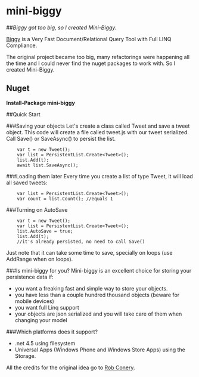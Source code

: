 # mini-biggy
##*Biggy got too big, so I created Mini-Biggy.*

[Biggy](https://github.com/robconery/biggy) is a Very Fast Document/Relational Query Tool with Full LINQ Compliance. 

The original project became too big, many refactorings were happening all the time and I could never find the nuget packages to work with. So I created Mini-Biggy.

## Nuget
**Install-Package mini-biggy**

##Quick Start

###Saving your objects
Let's create a class called Tweet and save a tweet object.
This code will create a file called tweet.js with our tweet serialized. Call Save() or SaveAsync() to persist the list.
```
	var t = new Tweet();
    var list = PersistentList.Create<Tweet>();
    list.Add(t);
    await list.SaveAsync();
```

###Loading them later
Every time you create a list of type Tweet, it will load all saved tweets:
```
	var list = PersistentList.Create<Tweet>();
    var count = list.Count(); //equals 1
```

###Turning on AutoSave
```
	var t = new Tweet();
    var list = PersistentList.Create<Tweet>();
    list.AutoSave = true;
    list.Add(t);
    //it's already persisted, no need to call Save()
```
Just note that it can take some time to save, specially on loops (use AddRange when on loops).

###Is mini-biggy for you?
Mini-biggy is an excellent choice for storing your persistence data if:

 - you want a freaking fast and simple way to store your objects.
 - you have less than a couple hundred thousand objects (beware for mobile devices)
 - you want full Linq support 
 - your objects are json serialized and you will take care of them when changing your model

###Which platforms does it support?
 - .net 4.5 using filesystem
 - Universal Apps (Windows Phone and Windows Store Apps) using the Storage.



All the credits for the original idea go to [Rob Conery](https://github.com/robconery).
